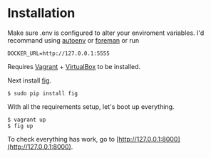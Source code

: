 Installation
============

Make sure .env is configured to alter your enviroment variables. I'd recommand using [autoenv](https://github.com/kennethreitz/autoenv) or [foreman](https://github.com/ddollar/foreman) or run

    DOCKER_URL=http://127.0.0.1:5555

Requires [Vagrant](http://downloads.vagrantup.com/tags/v1.3.5) + [VirtualBox](https://www.virtualbox.org/wiki/Downloads) to be installed.

Next install [fig](https://github.com/orchardup/fig/).

    $ sudo pip install fig

With all the requirements setup, let's boot up everything.

    $ vagrant up
    $ fig up

To check everything has work, go to [http://127.0.0.1:8000](http://127.0.0.1:8000).
